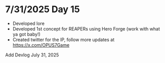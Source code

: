 # 7/31/2025 Day 15

- Developed lore
- Developed 1st concept for REAPERs using Hero Forge (work with what ya got baby!)
- Created twitter for the IP, follow more updates at https://x.com/OPUS7Game

Add Devlog July 31, 2025
